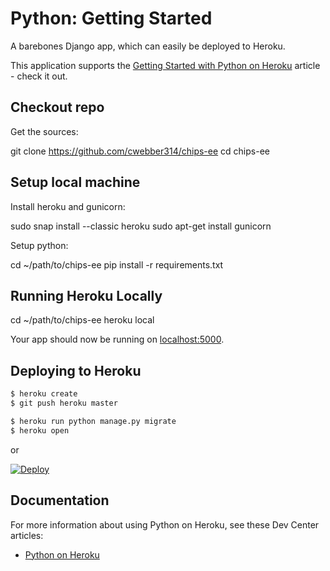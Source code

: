 # Python: Getting Started

A barebones Django app, which can easily be deployed to Heroku.

This application supports the [Getting Started with Python on Heroku](https://devcenter.heroku.com/articles/getting-started-with-python) article - check it out.

## Checkout repo
Get the sources:

  git clone https://github.com/cwebber314/chips-ee
  cd chips-ee

## Setup local machine
Install heroku and gunicorn:

  sudo snap install --classic heroku
  sudo apt-get install gunicorn

Setup python:

  cd ~/path/to/chips-ee
  pip install -r requirements.txt


## Running Heroku Locally

  cd ~/path/to/chips-ee
  heroku local

Your app should now be running on [localhost:5000](http://localhost:5000/).

## Deploying to Heroku

```sh
$ heroku create
$ git push heroku master

$ heroku run python manage.py migrate
$ heroku open
```
or

[![Deploy](https://www.herokucdn.com/deploy/button.svg)](https://heroku.com/deploy)

## Documentation

For more information about using Python on Heroku, see these Dev Center articles:

- [Python on Heroku](https://devcenter.heroku.com/categories/python)
